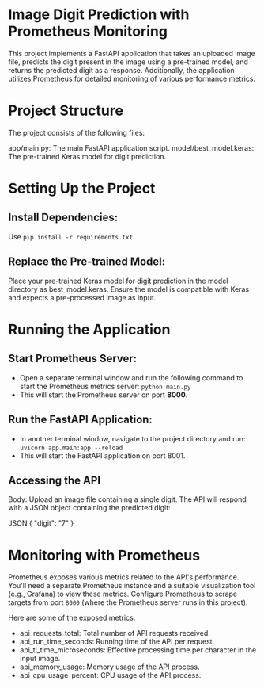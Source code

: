 # Image Digit Prediction with Prometheus Monitoring
This project implements a FastAPI application that takes an uploaded image file, predicts the digit present in the image using a pre-trained model, and returns the predicted digit as a response. Additionally, the application utilizes Prometheus for detailed monitoring of various performance metrics.

# Project Structure
The project consists of the following files:

app/main.py: The main FastAPI application script.
model/best_model.keras: The pre-trained Keras model for digit prediction.

# Setting Up the Project
## Install Dependencies:
Use `pip install -r requirements.txt`

## Replace the Pre-trained Model:
Place your pre-trained Keras model for digit prediction in the model directory as best_model.keras. Ensure the model is compatible with Keras and expects a pre-processed image as input.

# Running the Application

## Start Prometheus Server:
- Open a separate terminal window and run the following command to start the Prometheus metrics server: `python main.py`
- This will start the Prometheus server on port **8000**.

## Run the FastAPI Application:
- In another terminal window, navigate to the project directory and run: `uvicorn app.main:app --reload`
- This will start the FastAPI application on port 8001.

## Accessing the API

Body: Upload an image file containing a single digit.
The API will respond with a JSON object containing the predicted digit:

JSON
{
  "digit": "7"
}

# Monitoring with Prometheus
Prometheus exposes various metrics related to the API's performance. You'll need a separate Prometheus instance and a suitable visualization tool (e.g., Grafana) to view these metrics. Configure Prometheus to scrape targets from port `8000` (where the Prometheus server runs in this project).

Here are some of the exposed metrics:

- api_requests_total: Total number of API requests received.
- api_run_time_seconds: Running time of the API per request.
- api_tl_time_microseconds: Effective processing time per character in the input image.
- api_memory_usage: Memory usage of the API process.
- api_cpu_usage_percent: CPU usage of the API process.
